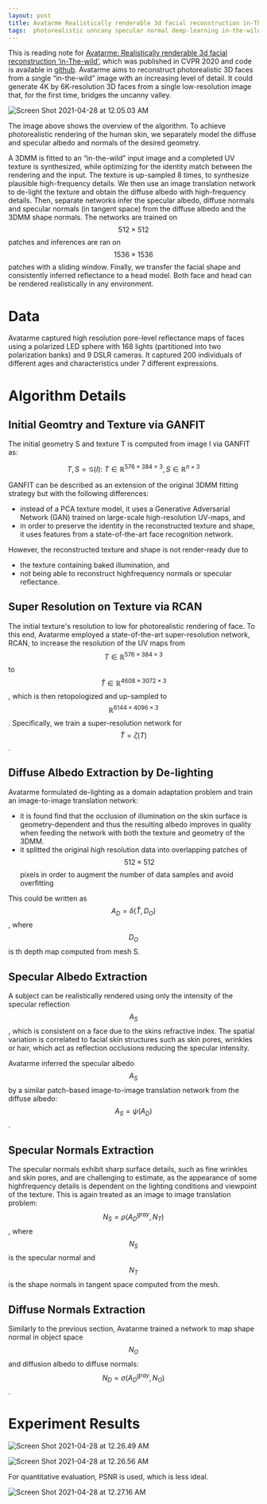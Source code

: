 ```yaml
---
layout: post
title: Avatarme Realistically renderable 3d facial reconstruction in-The-wild
tags:  photorealistic unncany specular normal deep-learning in-the-wild ganfit rcan diffuse avatarme albedo 3d single-image
---
```

This is reading note for [Avatarme: Realistically renderable 3d facial reconstruction ‘in-The-wild’](https://arxiv.org/abs/2003.13845), which was published in CVPR 2020 and code is available in [github](https://github.com/lattas/AvatarMe). Avatarme aims  to reconstruct photorealistic 3D faces from a single “in-the-wild” image with an increasing level of detail. It could generate 4K by 6K-resolution 3D faces from a single low-resolution image that, for the first time, bridges the uncanny valley.

![Screen Shot 2021-04-28 at 12.05.03 AM](https://raw.githubusercontent.com/zhangtemplar/zhangtemplar.github.io/master/uPic/2021_04_28_00_05_08_Screen%20Shot%202021-04-28%20at%2012.05.03%20AM.png)

The image above shows the overview of the algorithm. To achieve photorealistic rendering of the human skin, we separately model the diffuse and specular albedo and normals of the desired geometry.

A 3DMM is fitted to an “in-the-wild” input image and a completed UV texture is synthesized, while optimizing for the identity match between the rendering and the input. The texture is up-sampled 8 times, to synthesize plausible high-frequency details. We then use an image translation network to de-light the texture and obtain the diffuse albedo with high-frequency details. Then, separate networks infer the specular albedo, diffuse normals and specular normals (in tangent space) from the diffuse albedo and the 3DMM shape normals. The networks are trained on $$512\times512$$ patches and inferences are ran on $$1536\times1536$$ patches with a sliding window. Finally, we transfer the facial shape and consistently inferred reflectance to a head model. Both face and head can be rendered realistically in any environment.

# Data

Avatarme captured high resolution pore-level reflectance maps of faces using a polarized LED sphere with 168 lights (partitioned into two polarization banks) and 9 DSLR cameras. It captured 200 individuals of different ages and characteristics under 7 different expressions.

# Algorithm Details

## Initial Geomtry and Texture via GANFIT

The initial geometry S and texture T is computed from image I via GANFIT as:

$$T,S=\mathcal{G}(I)\mbox{: }T\in\mathbb{R}^{576\times384\times3},S\in\mathbb{R}^{n\times3}$$

GANFIT can be described as an extension of the original 3DMM fitting strategy but with the following differences: 

- instead of a PCA texture model, it uses a Generative Adversarial Network (GAN) trained on large-scale high-resolution UV-maps, and
- in order to preserve the identity in the reconstructed texture and shape, it uses features from a state-of-the-art face recognition network. 

However, the reconstructed texture and shape is not render-ready due to 

- the texture containing baked illumination, and 
- not being able to reconstruct highfrequency normals or specular reflectance.

## Super Resolution on Texture via RCAN

The initial texture's resolution to low for photorealistic rendering of face. To this end, Avatarme employed a state-of-the-art super-resolution network, RCAN, to increase the resolution of the UV maps from $$T\in\mathbb{R}^{576\times384\times3}$$ to $$\hat{T}\in\mathbb{R}^{4608\times3072\times3}$$, which is then retopologized and up-sampled to $$\mathbb{R}^{6144\times4096\times3}$$. Specifically, we train a super-resolution network for $$\hat{T}=\zeta(T)$$.

## Diffuse Albedo Extraction by De-lighting

Avatarme formulated de-lighting as a domain adaptation problem and train an image-to-image translation network:

- it is found find that the occlusion of illumination on the skin surface is geometry-dependent and thus the resulting albedo improves in quality when feeding the network with both the texture and geometry of the 3DMM. 
- it splitted the original high resolution data into overlapping patches of $$512\times512$$ pixels in order to augment the number of data samples and avoid overfitting

This could be written as $$A_D=\delta(\hat{T},D_O)$$, where $$D_O$$ is th depth map computed from mesh S.

## Specular Albedo Extraction

A subject can be realistically rendered using only the intensity of the specular reflection $$A_S$$, which is consistent on a face due to the skins refractive index. The spatial variation is correlated to facial skin structures such as skin pores, wrinkles or hair, which act as reflection occlusions reducing the specular intensity.

Avatarme inferred the specular albedo $$A_S$$ by a similar patch-based image-to-image translation network from the diffuse albedo: $$A_S=\psi(A_D)$$.

## Specular Normals Extraction

The specular normals exhibit sharp surface details, such as fine wrinkles and skin pores, and are challenging to estimate, as the appearance of some highfrequency details is dependent on the lighting conditions and viewpoint of the texture. This is again treated as an image to image translation problem: $$N_S=\rho(A_D^{gray},N_T)$$, where $$N_S$$ is the specular normal and $$N_T$$ is the shape normals in tangent space computed from the mesh.

## Diffuse Normals Extraction

Similarly to the previous section, Avatarme trained a network to map shape normal in object space $$N_O$$ and diffusion albedo to diffuse normals: $$N_D=\sigma(A_D^{gray},N_O)$$.

# Experiment Results

![Screen Shot 2021-04-28 at 12.26.49 AM](https://raw.githubusercontent.com/zhangtemplar/zhangtemplar.github.io/master/uPic/2021_04_28_00_26_52_Screen%20Shot%202021-04-28%20at%2012.26.49%20AM.png)

![Screen Shot 2021-04-28 at 12.26.56 AM](https://raw.githubusercontent.com/zhangtemplar/zhangtemplar.github.io/master/uPic/2021_04_28_00_27_02_Screen%20Shot%202021-04-28%20at%2012.26.56%20AM.png)

For quantitative evaluation, PSNR is used, which is less ideal.

![Screen Shot 2021-04-28 at 12.27.16 AM](https://raw.githubusercontent.com/zhangtemplar/zhangtemplar.github.io/master/uPic/2021_04_28_00_27_21_Screen%20Shot%202021-04-28%20at%2012.27.16%20AM.png)
